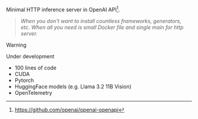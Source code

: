 Minimal HTTP inference server in OpenAI API[^1].

> _When you don't want to install countless frameworks, generators, etc. When all you need is small Docker file and single main for http server._

> [!WARNING]  
> Under development

- 100 lines of code
- CUDA
- Pytorch
- HuggingFace models (e.g. Llama 3.2 11B Vision)
- OpenTelemetry

[^1]: https://github.com/openai/openai-openapi
